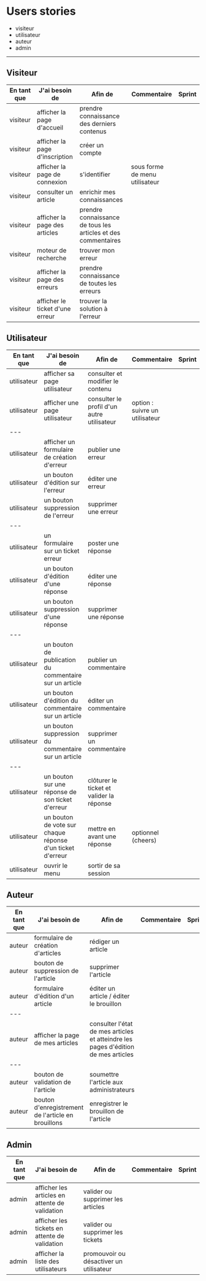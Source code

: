 # Users stories

- visiteur
- utilisateur
- auteur
- admin

___

## Visiteur

| En tant que | J'ai besoin de | Afin de | Commentaire | Sprint |
| --- | --- | --- | --- | --- |
| visiteur | afficher la page d'accueil | prendre connaissance des derniers contenus |  |  |
| visiteur | afficher la page d'inscription | créer un compte |  |  |
| visiteur | afficher la page de connexion | s'identifier | sous forme de menu utilisateur |  |
| visiteur | consulter un article | enrichir mes connaissances |  |  |
| visiteur | afficher la page des articles | prendre connaissance de tous les articles et des commentaires |  |  |
| visiteur | moteur de recherche | trouver mon erreur |  |  |
| visiteur | afficher la page des erreurs | prendre connaissance de toutes les erreurs |  |  |
| visiteur | afficher le ticket d'une erreur | trouver la solution à l'erreur |  |  |

## Utilisateur

| En tant que | J'ai besoin de | Afin de | Commentaire | Sprint |
| --- |---  | --- | --- | --- |
| utilisateur | afficher sa page utilisateur | consulter et modifier le contenu |  |  |
| utilisateur | afficher une page utilisateur | consulter le profil d'un autre utilisateur | option : suivre un utilisateur |  |
|---||||
| utilisateur | afficher un formulaire de création d'erreur | publier une erreur |  |  |
| utilisateur | un bouton d'édition sur l'erreur | éditer une erreur |  |  |
| utilisateur | un bouton suppression de l'erreur | supprimer une erreur |  |  |
|---||||
| utilisateur | un formulaire sur un ticket erreur | poster une réponse |  |  |
| utilisateur | un bouton d'édition d'une réponse | éditer une réponse |  |  |
| utilisateur | un bouton suppression d'une réponse | supprimer une réponse |  |  |
|---||||
| utilisateur | un bouton de publication du commentaire sur un article| publier un commentaire |  |  |
| utilisateur | un bouton d'édition du commentaire sur un article| éditer un commentaire |  |  |
| utilisateur | un bouton suppression du commentaire sur un article | supprimer un commentaire |  |  |
|---||||
| utilisateur | un bouton sur une réponse de son ticket d'erreur | clôturer le ticket et valider la réponse |  |  |
| utilisateur | un bouton de vote sur chaque réponse d'un ticket d'erreur | mettre en avant une réponse | optionnel (cheers) |  |
| utilisateur | ouvrir le menu | sortir de sa session |  |  |

## Auteur

| En tant que | J'ai besoin de | Afin de | Commentaire | Sprint |
| --- | --- | --- | --- | --- |
| auteur | formulaire de création d'articles | rédiger un article |  |  |
| auteur | bouton de suppression de l'article | supprimer l'article |  |  |
| auteur | formulaire d'édition d'un article | éditer un article / éditer le brouillon |  |  |
|---||||
| auteur | afficher la page de mes articles | consulter l'état de mes articles et atteindre les pages d'édition de mes articles |  |  |
|---||||
| auteur | bouton de validation de l'article | soumettre l'article aux administrateurs |  |  |
| auteur | bouton d'enregistrement de l'article en brouillons | enregistrer le brouillon de l'article |  |  |

## Admin

| En tant que | J'ai besoin de | Afin de | Commentaire | Sprint |
| --- | --- | --- | --- | --- |
| admin | afficher les articles en attente de validation | valider ou supprimer les articles  |  |  |
| admin | afficher les tickets en attente de validation | valider ou supprimer les tickets  |  |  |
| admin | afficher la liste des utilisateurs | promouvoir ou désactiver un utilisateur |  |  |
